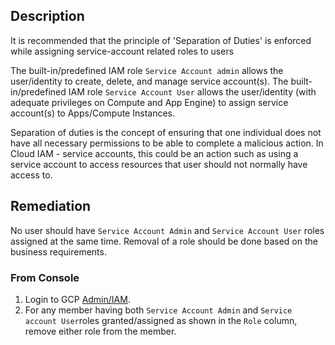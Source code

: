 ## Description

It is recommended that the principle of 'Separation of Duties' is enforced while assigning
service-account related roles to users

The built-in/predefined IAM role `Service Account admin` allows the user/identity to create, delete, and manage service account(s). The built-in/predefined IAM role `Service Account User` allows the user/identity (with adequate privileges on Compute and App Engine) to assign service account(s) to Apps/Compute Instances.

Separation of duties is the concept of ensuring that one individual does not have all necessary permissions to be able to complete a malicious action. In Cloud IAM - service accounts, this could be an action such as using a service account to access resources that user should not normally have access to.

## Remediation

No user should have `Service Account Admin` and `Service Account User` roles assigned at the same time. Removal of a role should be done based on the business requirements.

### From Console

1. Login to GCP [Admin/IAM](https://console.cloud.google.com/iam-admin/iam).
2. For any member having both `Service Account Admin` and `Service account User`roles granted/assigned as shown in the `Role` column, remove either role from the member.

